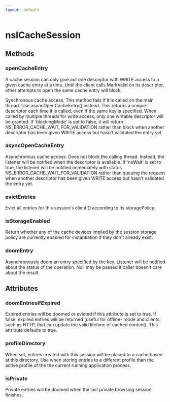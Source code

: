 ```yaml
---
layout: default
---
```


# nsICacheSession #

## Methods ##

### openCacheEntry ###

A cache session can only give out one descriptor with WRITE access
to a given cache entry at a time.  Until the client calls MarkValid on
its descriptor, other attempts to open the same cache entry will block.


Synchronous cache access. This method fails if it is called on the main
thread. Use asyncOpenCacheEntry() instead. This returns a unique
descriptor each time it is called, even if the same key is specified.
When called by multiple threads for write access, only one writable
descriptor will be granted.  If 'blockingMode' is set to false, it will
return NS_ERROR_CACHE_WAIT_FOR_VALIDATION rather than block when another
descriptor has been given WRITE access but hasn't validated the entry yet.


### asyncOpenCacheEntry ###

Asynchronous cache access. Does not block the calling thread. Instead,
the listener will be notified when the descriptor is available. If
'noWait' is set to true, the listener will be notified immediately with
status NS_ERROR_CACHE_WAIT_FOR_VALIDATION rather than queuing the request
when another descriptor has been given WRITE access but hasn't validated
the entry yet.


### evictEntries ###

Evict all entries for this session's clientID according to its storagePolicy.


### isStorageEnabled ###

Return whether any of the cache devices implied by the session storage policy
are currently enabled for instantiation if they don't already exist.


### doomEntry ###

Asynchronously doom an entry specified by the key. Listener will be
notified about the status of the operation. Null may be passed if caller
doesn't care about the result.


## Attributes ##

### doomEntriesIfExpired ###

Expired entries will be doomed or evicted if this attribute is set to
true.  If false, expired entries will be returned (useful for offline-
mode and clients, such as HTTP, that can update the valid lifetime of
cached content).  This attribute defaults to true.


### profileDirectory ###

When set, entries created with this session will be placed to a cache
based at this directory.  Use when storing entries to a different
profile than the active profile of the the current running application
process.


### isPrivate ###

Private entries will be doomed when the last private browsing session
finishes.

